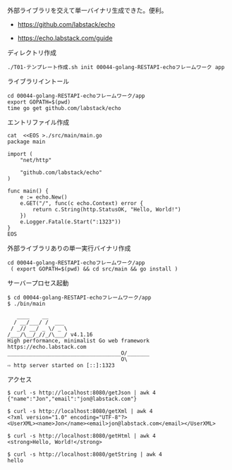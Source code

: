 外部ライブラリを交えて単一バイナリ生成できた。便利。

- https://github.com/labstack/echo

- https://echo.labstack.com/guide


ディレクトリ作成

```
./T01-テンプレート作成.sh init 00044-golang-RESTAPI-echoフレームワーク app
```


ライブラリイントール

```
cd 00044-golang-RESTAPI-echoフレームワーク/app
export GOPATH=$(pwd)
time go get github.com/labstack/echo
```

エントリファイル作成

```
cat  <<EOS >./src/main/main.go
package main

import (
	"net/http"

	"github.com/labstack/echo"
)

func main() {
	e := echo.New()
	e.GET("/", func(c echo.Context) error {
		return c.String(http.StatusOK, "Hello, World!")
	})
	e.Logger.Fatal(e.Start(":1323"))
}
EOS
```


外部ライブラリありの単一実行バイナリ作成

```
cd 00044-golang-RESTAPI-echoフレームワーク/app
 ( export GOPATH=$(pwd) && cd src/main && go install )
```


サーバープロセス起動

```
$ cd 00044-golang-RESTAPI-echoフレームワーク/app
$ ./bin/main

   ____    __
  / __/___/ /  ___
 / _// __/ _ \/ _ \
/___/\__/_//_/\___/ v4.1.16
High performance, minimalist Go web framework
https://echo.labstack.com
____________________________________O/_______
                                    O\
⇨ http server started on [::]:1323
```

アクセス

```
$ curl -s http://localhost:8080/getJson | awk 4
{"name":"Jon","email":"jon@labstack.com"}

$ curl -s http://localhost:8080/getXml | awk 4
<?xml version="1.0" encoding="UTF-8"?>
<UserXML><name>Jon</name><email>jon@labstack.com</email></UserXML>

$ curl -s http://localhost:8080/getHtml | awk 4
<strong>Hello, World!</strong>

$ curl -s http://localhost:8080/getString | awk 4
hello
```
